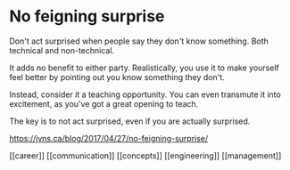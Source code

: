 # No feigning surprise

Don't act surprised when people say they don't know something. Both technical and non-technical.

It adds no benefit to either party. Realistically, you use it to make yourself feel better by pointing out you know something they don't.

Instead, consider it a teaching opportunity. You can even transmute it into excitement, as you've got a great opening to teach.

The key is to not act surprised, even if you are actually surprised.

https://jvns.ca/blog/2017/04/27/no-feigning-surprise/

[[career]]
[[communication]]
[[concepts]]
[[engineering]]
[[management]]

